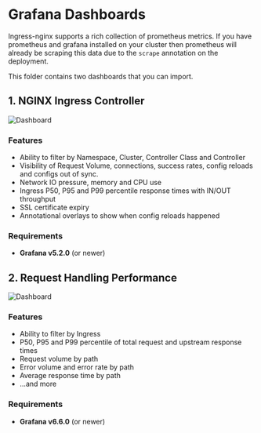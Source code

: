 # Grafana Dashboards

Ingress-nginx supports a rich collection of prometheus metrics.  If you have prometheus and grafana installed on your cluster then prometheus will already be scraping this data due to the `scrape` annotation on the deployment.

This folder contains two dashboards that you can import.

## 1. NGINX Ingress Controller

![Dashboard](screenshot.png)

### Features

- Ability to filter by Namespace, Cluster, Controller Class and Controller
- Visibility of Request Volume, connections, success rates, config reloads and configs out of sync.
- Network IO pressure, memory and CPU use
- Ingress P50, P95 and P99 percentile response times with IN/OUT throughput
- SSL certificate expiry
- Annotational overlays to show when config reloads happened

### Requirements

- **Grafana v5.2.0** (or newer)

## 2. Request Handling Performance

![Dashboard](request-handling.png)

### Features

- Ability to filter by Ingress
- P50, P95 and P99 percentile of total request and upstream response times
- Request volume by path
- Error volume and error rate by path
- Average response time by path
- ...and more

### Requirements

- **Grafana v6.6.0** (or newer)

